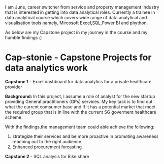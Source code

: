 I am June, career switcher from service and property management industry that is interested in getting into data analytical roles.
Currently a trainee in data analytical course which covers wide range of data analytical and visualisation tools namely, Mircosoft Excel,SQL,Power BI and phython.

As below are my Capstone project in my journey in the course and my humble findings :)

# Cap-stonie - Capstone Projects for data analytics work

**Capstone 1** - Excel dashboard for data analytics for a private healthcare provider

  **Background:**
  In this project, I assume a role of analyst for the new startup providing General practitioners (GPs) services. My key task is to find out what the current comsumer base and if it has a potential market that meet the required group that is in line with the current SG goverment healthcare scheme.
  
  With the findings,the management team could able achieve the following:
  
  1. strategize their services and be more proactive in promoting awareness reaching out to the right audience.
  2. Enhanced procurement forcasting

**Capstone 2** - SQL analysis for Bike share
